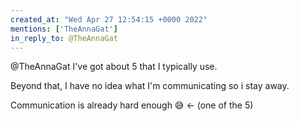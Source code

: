 ```yaml
---
created_at: "Wed Apr 27 12:54:15 +0000 2022"
mentions: ['TheAnnaGat']
in_reply_to: @TheAnnaGat
---
```


@TheAnnaGat I've got about 5 that I typically use.

Beyond that,  I have no idea what I'm communicating so i stay away.

Communication is already hard enough 😅 &lt;- (one of the 5)